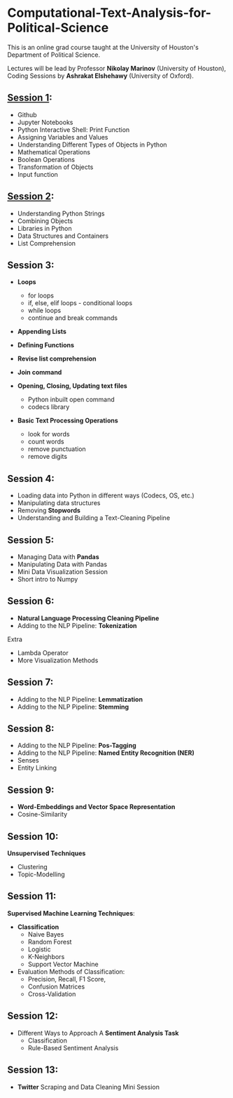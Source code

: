 # Computational-Text-Analysis-for-Political-Science

This is an online grad course taught at the University of Houston's Department of Political Science. 

Lectures will be lead by Professor **Nikolay Marinov** (University of Houston), Coding Sessions by **Ashrakat Elshehawy** (University of Oxford).

## [Session 1](https://github.com/aelshehawy/Computational-Text-Analysis-for-Political-Science/blob/master/Python%20code/In%20Class%20Work/Session%201.ipynb):

* Github
* Jupyter Notebooks
* Python Interactive Shell: Print Function
* Assigning Variables and Values
* Understanding Different Types of Objects in Python
* Mathematical Operations
* Boolean Operations
* Transformation of Objects
* Input function

## [Session 2](https://github.com/aelshehawy/Computational-Text-Analysis-for-Political-Science/blob/master/Python%20code/In%20Class%20Work/Session%202.ipynb):

* Understanding Python Strings
* Combining Objects
* Libraries in Python
* Data Structures and Containers
* List Comprehension

## Session 3:

* **Loops**
  * for loops
  * if, else, elif loops - conditional loops
  * while loops
  * continue and break commands

* **Appending Lists**

* **Defining Functions**

* **Revise list comprehension**

* **Join command**

* **Opening, Closing, Updating text files**
  * Python inbuilt open command
  * codecs library

* **Basic Text Processing Operations**
  * look for words
  * count words
  * remove punctuation
  * remove digits

## Session 4:

* Loading data into Python in different ways (Codecs, OS, etc.)
* Manipulating data structures
* Removing **Stopwords**
* Understanding and Building a Text-Cleaning Pipeline

## Session 5:

* Managing Data with **Pandas**
* Manipulating Data with Pandas
* Mini Data Visualization Session
* Short intro to Numpy

## Session 6:

* **Natural Language Processing Cleaning Pipeline**
* Adding to the NLP Pipeline: **Tokenization**

Extra
* Lambda Operator
* More Visualization Methods

## Session 7:

* Adding to the NLP Pipeline: **Lemmatization**
* Adding to the NLP Pipeline: **Stemming**

## Session 8:

* Adding to the NLP Pipeline: **Pos-Tagging**
* Adding to the NLP Pipeline: **Named Entity Recognition (NER)**
* Senses
* Entity Linking

## Session 9:

* **Word-Embeddings and Vector Space Representation**
* Cosine-Similarity

## Session 10:

**Unsupervised Techniques**
* Clustering
* Topic-Modelling

## Session 11:

**Supervised Machine Learning Techniques**:
* **Classification** 
  * Naive Bayes
  * Random Forest
  * Logistic
  * K-Neighbors
  * Support Vector Machine
* Evaluation Methods of Classification:
  * Precision, Recall, F1 Score,
  * Confusion Matrices
  * Cross-Validation


## Session 12:

* Different Ways to Approach A **Sentiment Analysis Task**
  * Classification
  * Rule-Based Sentiment Analysis

## Session 13:

* **Twitter** Scraping and Data Cleaning Mini Session




